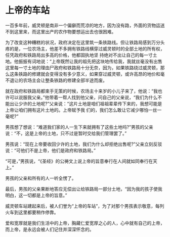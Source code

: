 # 上帝的车站


 一百多年前，威灵顿是南非一个偏僻而荒凉的地方，因为没有路，外面的货物运送不到这里来，而这里出产的农作物要想运出去也很困难。 

 为了改变这种糟糕的状况，政府决定在这里筑一条铁路线。但让铁路局感到万分头疼的是，一位农场主，他差不多拥有铁路线横穿过威灵顿时的全部土地的所有权，任凭政府和铁路局出多高的价格，他都固执地坚 持绝对不出让自己的每一寸土地。他振振有词地说：“上帝既然让我的祖先把这块地传给我，我就丝毫没有出售这里每一寸土地的理由尸政府和铁路局十分无奈，因为，如果铁路绕过威灵顿，那么这条铁路的修建就会变得没有多少意义，如果穿过威灵顿，或许高昂的地价和毫不退让的农场主会让整条铁路的修建全部半途而废。 

 就在政府和铁路局都束手无策的时候，农场主十来岁的小儿子来了，他说：“我也许可以说服我父亲。”他带着一帮人找到他父亲，问自己的父亲说，“我们为什么不能出让少许的土地呢?”父亲说：“这片土地是咱们祖祖辈辈传下来的，我想可能是上帝让咱们拥有这片土地的。上帝赋予我 
们的，我们怎么敢让它减少哪怕一丝一毫呢?” 

 男孩想了想说：“难道我们家的人一生下来就拥有了这些土地吗?”男孩的父亲说：“不，这是上帝的土地，只不过是暂时交给我们管理罢了。” 

 男孩说：“现在上帝要收回少许的土地，我们为什么却拒绝出售呢?”父亲立刻反驳说：“可他们不是上帝，他们是政府和铁路局。” 

 “可是，”男孩说，“《圣经》的公祷文上说上帝的旨意奉行在人间就如同奉行在天上。” 

 男孩的父亲和所有的人一听全愣了。 

 最后，男孩的父亲果断地答应无偿出让给铁路局一部分土地，“因为我的孩子使我明白，这一切都是上帝的旨意。” 

 威灵顿车站建起来后，被人们誉为“上帝的车站”，为了对那个男孩表示敬意，每列火车到这里都要稍作停靠。 

 爱和宽厚就是我们生活中的上帝，胸藏仁爱宽厚之心的人，心中就有自己的上帝，而上帝，是永远会被人们记住并深深怀念的。
  